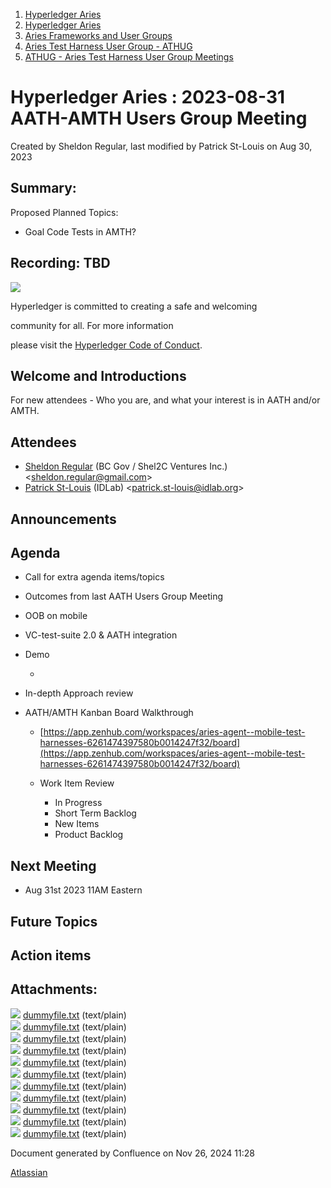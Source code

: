 1. [Hyperledger Aries](index.html)
2. [Hyperledger Aries](Hyperledger-Aries_18481154.html)
3. [Aries Frameworks and User Groups](Aries-Frameworks-and-User-Groups_18481290.html)
4. [Aries Test Harness User Group - ATHUG](Aries-Test-Harness-User-Group---ATHUG_18496334.html)
5. [ATHUG - Aries Test Harness User Group Meetings](ATHUG---Aries-Test-Harness-User-Group-Meetings_18496351.html)

# Hyperledger Aries : 2023-08-31 AATH-AMTH Users Group Meeting

Created by Sheldon Regular, last modified by Patrick St-Louis on Aug 30, 2023

## Summary:

Proposed Planned Topics:

- Goal Code Tests in AMTH?
  

## Recording: TBD

![](https://wiki.hyperledger.org/download/attachments/29034696/Antitrustnotice.png?version=1&modificationDate=1581695654000&api=v2)

Hyperledger is committed to creating a safe and welcoming

community for all. For more information

please visit the [Hyperledger Code of Conduct](https://lf-hyperledger.atlassian.net/wiki/display/HYP/Hyperledger+Code+of+Conduct).

## Welcome and Introductions

For new attendees - Who you are, and what your interest is in AATH and/or AMTH.

## Attendees

- [Sheldon Regular](https://lf-hyperledger.atlassian.net/wiki/people/557058:03ca5fa1-a9b1-4962-8ade-a10467940771?ref=confluence) (BC Gov / Shel2C Ventures Inc.) &lt;sheldon.regular@gmail.com&gt;
- [Patrick St-Louis](https://lf-hyperledger.atlassian.net/wiki/people/712020:252ecf1c-7d3b-4f2e-805d-1b747814236e?ref=confluence) (IDLab) &lt;patrick.st-louis@idlab.org&gt;

## Announcements

## Agenda

- Call for extra agenda items/topics
- Outcomes from last AATH Users Group Meeting
- OOB on mobile
- VC-test-suite 2.0 &amp; AATH integration
- Demo
  
  -
- In-depth Approach review
- AATH/AMTH Kanban Board Walkthrough
  
  - [https://app.zenhub.com/workspaces/aries-agent--mobile-test-harnesses-6261474397580b0014247f32/board](https://app.zenhub.com/workspaces/aries-agent--mobile-test-harnesses-6261474397580b0014247f32/board)
  - Work Item Review
    
    - In Progress
    - Short Term Backlog
    - New Items
    - Product Backlog

## Next Meeting

- Aug 31st 2023 11AM Eastern

## Future Topics

## Action items

## Attachments:

![](images/icons/bullet_blue.gif) [dummyfile.txt](attachments/18506707/18518560.txt) (text/plain)  
![](images/icons/bullet_blue.gif) [dummyfile.txt](attachments/18506707/18518558.txt) (text/plain)  
![](images/icons/bullet_blue.gif) [dummyfile.txt](attachments/18506707/18518559.txt) (text/plain)  
![](images/icons/bullet_blue.gif) [dummyfile.txt](attachments/18506707/18518557.txt) (text/plain)  
![](images/icons/bullet_blue.gif) [dummyfile.txt](attachments/18506707/18518556.txt) (text/plain)  
![](images/icons/bullet_blue.gif) [dummyfile.txt](attachments/18506707/18518555.txt) (text/plain)  
![](images/icons/bullet_blue.gif) [dummyfile.txt](attachments/18506707/18518554.txt) (text/plain)  
![](images/icons/bullet_blue.gif) [dummyfile.txt](attachments/18506707/18518550.txt) (text/plain)  
![](images/icons/bullet_blue.gif) [dummyfile.txt](attachments/18506707/18518551.txt) (text/plain)  
![](images/icons/bullet_blue.gif) [dummyfile.txt](attachments/18506707/18518552.txt) (text/plain)  
![](images/icons/bullet_blue.gif) [dummyfile.txt](attachments/18506707/18518553.txt) (text/plain)

Document generated by Confluence on Nov 26, 2024 11:28

[Atlassian](http://www.atlassian.com/)
